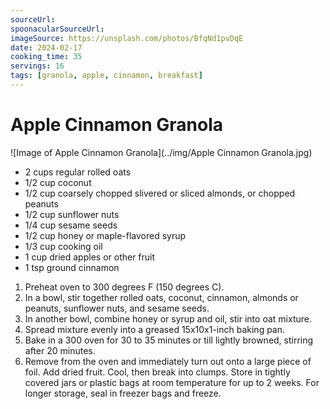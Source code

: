 ```yaml
---
sourceUrl:
spoonacularSourceUrl:
imageSource: https://unsplash.com/photos/BfqNd1pvDqE
date: 2024-02-17
cooking_time: 35
servings: 16
tags: [granola, apple, cinnamon, breakfast]
---
```

# Apple Cinnamon Granola

![Image of Apple Cinnamon Granola](../img/Apple Cinnamon Granola.jpg)

- 2 cups regular rolled oats
- 1/2 cup coconut
- 1/2 cup coarsely chopped slivered or sliced almonds, or chopped peanuts
- 1/2 cup sunflower nuts
- 1/4 cup sesame seeds
- 1/2 cup honey or maple-flavored syrup
- 1/3 cup cooking oil
- 1 cup dried apples or other fruit
- 1 tsp ground cinnamon

1. Preheat oven to 300 degrees F (150 degrees C).
2. In a bowl, stir together rolled oats, coconut, cinnamon, almonds or peanuts, sunflower nuts, and sesame seeds.
3. In another bowl, combine honey or syrup and oil, stir into oat mixture.
4. Spread mixture evenly into a greased 15x10x1-inch baking pan.
5. Bake in a 300 oven for 30 to 35 minutes or till lightly browned, stirring after 20 minutes.
6. Remove from the oven and immediately turn out onto a large piece of foil. Add dried fruit. Cool, then break into clumps. Store in tightly covered jars or plastic bags at room temperature for up to 2 weeks. For longer storage, seal in freezer bags and freeze.

